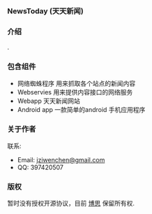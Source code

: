 ### NewsToday (天天新闻)

### 介绍

.

### 包含组件

* 网络蜘蛛程序 用来抓取各个站点的新闻内容
* Webservies 用来提供内容接口的网络服务
* Webapp 天天新闻网站
* Android app 一款简单的android 手机应用程序

### 关于作者

联系: 

* Email: jziwenchen@gmail.com
* QQ: 397420507

### 版权

暂时没有授权开源协议，目前 [博思](www.bonesdev.com) 保留所有权.
